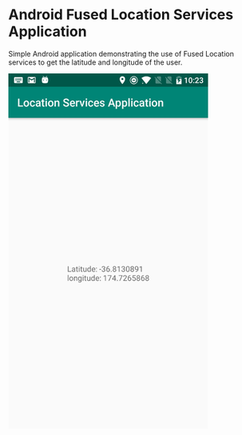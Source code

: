 # Android Fused Location Services Application
Simple Android application demonstrating the use of Fused Location services to get the latitude and longitude of the user.

<img src="Screenshot/V1-Screenshot.jpg" width="400" height="712">


